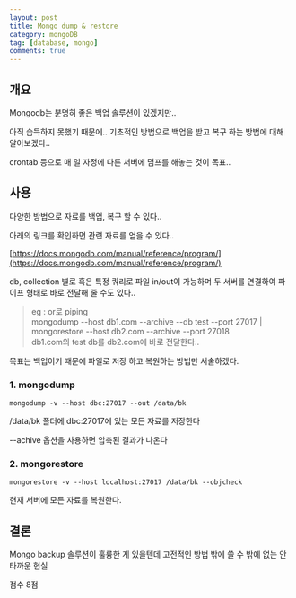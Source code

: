 ```yaml
---
layout: post
title: Mongo dump & restore
category: mongoDB
tag: [database, mongo]
comments: true
---
```


## 개요

Mongodb는 분명히 좋은 백업 솔루션이 있겠지만..

아직 습득하지 못했기 때문에.. 기초적인 방법으로 백업을 받고 복구 하는 방법에 대해 알아보겠다..

crontab 등으로 매 일 자정에 다른 서버에 덤프를 해놓는 것이 목표..

## 사용

다양한 방법으로 자료를 백업, 복구 할 수 있다..

아래의 링크를 확인하면 관련 자료를 얻을 수 있다..

[https://docs.mongodb.com/manual/reference/program/](https://docs.mongodb.com/manual/reference/program/)

db, collection 별로 혹은 특정 쿼리로 파일 in/out이 가능하며 두 서버를 연결하여 파이프 형태로 바로 전달해 줄 수도 있다..
 
> eg : or로 piping  
mongodump --host db1.com --archive --db test --port 27017 | mongorestore --host db2.com --archive --port 27018    
db1.com의 test db를 db2.com에 바로 전달한다..

목표는 백업이기 때문에 파일로 저장 하고 복원하는 방법만 서술하겠다.

### 1. mongodump

```text
mongodump -v --host dbc:27017 --out /data/bk
```

/data/bk 폴더에 dbc:27017에 있는 모든 자료를 저장한다

--achive 옵션을 사용하면 압축된 결과가 나온다

### 2. mongorestore

```text
mongorestore -v --host localhost:27017 /data/bk --objcheck
```

현재 서버에 모든 자료를 복원한다.

## 결론

Mongo backup 솔루션이 훌륭한 게 있을텐데 고전적인 방법 밖에 쓸 수 밖에 없는 안타까운 현실

점수 8점